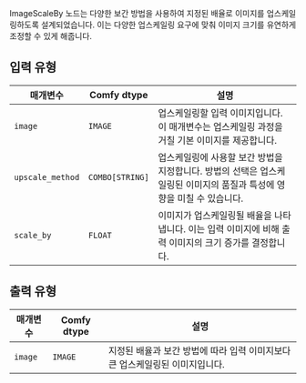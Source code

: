 
ImageScaleBy 노드는 다양한 보간 방법을 사용하여 지정된 배율로 이미지를 업스케일링하도록 설계되었습니다. 이는 다양한 업스케일링 요구에 맞춰 이미지 크기를 유연하게 조정할 수 있게 해줍니다.
## 입력 유형
| 매개변수       | Comfy dtype | 설명                                                                 |
|-----------------|-------------|----------------------------------------------------------------------------|
| `image`         | `IMAGE`     | 업스케일링할 입력 이미지입니다. 이 매개변수는 업스케일링 과정을 거칠 기본 이미지를 제공합니다. |
| `upscale_method`| `COMBO[STRING]` | 업스케일링에 사용할 보간 방법을 지정합니다. 방법의 선택은 업스케일링된 이미지의 품질과 특성에 영향을 미칠 수 있습니다. |
| `scale_by`      | `FLOAT`     | 이미지가 업스케일링될 배율을 나타냅니다. 이는 입력 이미지에 비해 출력 이미지의 크기 증가를 결정합니다. |

## 출력 유형
| 매개변수 | Comfy dtype | 설명                                                   |
|-----------|-------------|---------------------------------------------------------------|
| `image`   | `IMAGE`     | 지정된 배율과 보간 방법에 따라 입력 이미지보다 큰 업스케일링된 이미지입니다. |